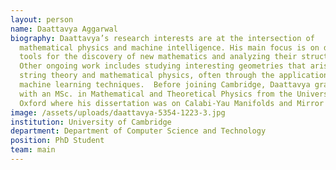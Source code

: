 ```yaml
---
layout: person
name: Daattavya Aggarwal
biography: Daattavya’s research interests are at the intersection of
  mathematical physics and machine intelligence. His main focus is on developing
  tools for the discovery of new mathematics and analyzing their structure.
  Other ongoing work includes studying interesting geometries that arise in
  string theory and mathematical physics, often through the application of
  machine learning techniques.  Before joining Cambridge, Daattavya graduated
  with an MSc. in Mathematical and Theoretical Physics from the University of
  Oxford where his dissertation was on Calabi-Yau Manifolds and Mirror Symmetry.
image: /assets/uploads/daattavya-5354-1223-3.jpg
institution: University of Cambridge
department: Department of Computer Science and Technology
position: PhD Student
team: main
---
```

